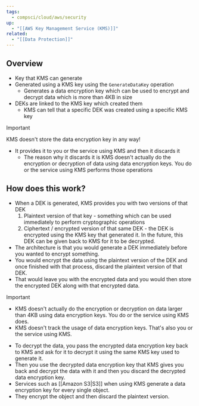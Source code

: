 ```yaml
---
tags:
  - compsci/cloud/aws/security
up:
  - "[[AWS Key Management Service (KMS)]]"
related:
  - "[[Data Protection]]"
---
```

## Overview

- Key that KMS can generate
- Generated using a KMS key using the `GenerateDataKey` operation
	- Generates a data encryption key which can be used to encrypt and decrypt data which is more than 4KB in size
- DEKs are linked to the KMS key which created them
	- KMS can tell that a specific DEK was created using a specific KMS key

>[!Important]
KMS doesn't store the data encryption key in any way!

- It provides it to you or the service using KMS and then it discards it
	- The reason why it discards it is KMS doesn't actually do the encryption or decryption of data using data encryption keys. You do or the service using KMS performs those operations

## How does this work? 

- When a DEK is generated, KMS provides you with two versions of that DEK
	1. Plaintext version of that key - something which can be used immediately to perform cryptographic operations
	2. Ciphertext / encrypted version of that same DEK - the DEK is encrypted using the KMS key that generated it. In the future, this DEK can be given back to KMS for it to be decrypted.
- The architecture is that you would generate a DEK immediately before you wanted to encrypt something.
- You would encrypt the data using the plaintext version of the DEK and once finished with that process, discard the plaintext version of that DEK.
- That would leave you with the encrypted data and you would then store the encrypted DEK along with that encrypted data.

>[!Important]
>- KMS doesn't actually do the encryption or decryption on data larger than 4KB using data encryption keys. You do or the service using KMS does.
>- KMS doesn't track the usage of data encryption keys. That's also you or the service using KMS. 

- To decrypt the data, you pass the encrypted data encryption key back to KMS and ask for it to decrypt it using the same KMS key used to generate it. 
- Then you use the decrypted data encryption key that KMS gives you back and decrypt the data with it and then you discard the decrypted data encryption key.
- Services such as [[Amazon S3|S3]] when using KMS generate a data encryption key for every single object. 
- They encrypt the object and then discard the plaintext version.